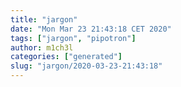 ```yaml
---
title: "jargon"
date: "Mon Mar 23 21:43:18 CET 2020"
tags: ["jargon", "pipotron"]
author: m1ch3l
categories: ["generated"]
slug: "jargon/2020-03-23-21:43:18"
---
```



